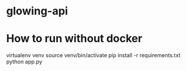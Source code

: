 # glowing-api

# How to run without docker
virtualenv venv
source venv/bin/activate
pip install -r requirements.txt
python app.py
